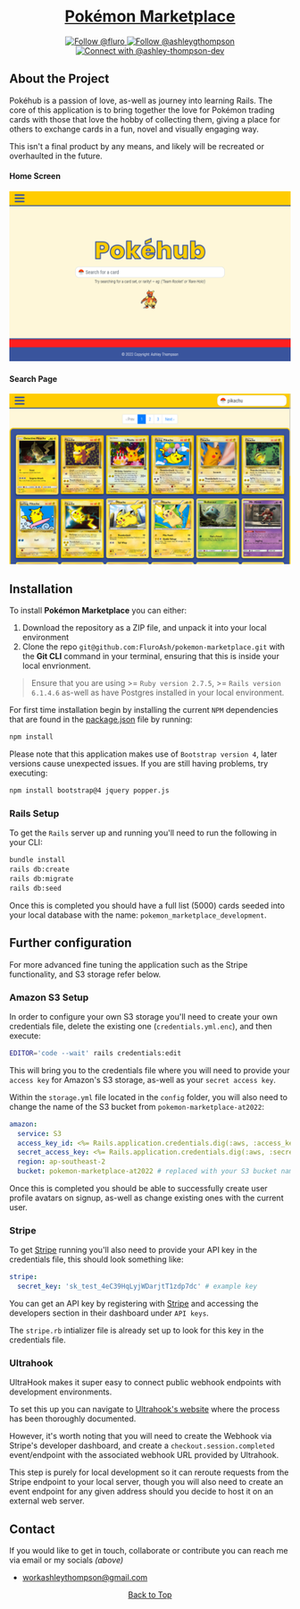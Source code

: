 <a id="top"></a>
<h1 align="center">
  <a href="https://pokemon-marketplace-at2022.herokuapp.com/">
    Pokémon Marketplace
  </a>
</h1>

<div align="center">
  <a href="https://github.com/FluroAsh" target="_blank">
    <img src="https://img.shields.io/badge/Github-666666?style=for-the-badge&logo=github&logoColor=white" alt="Follow @fluro" /> 
  </a>

  <a href="https://twitter.com/intent/follow?screen_name=ashleygthompson" target="_blank">
    <img src="https://img.shields.io/badge/Twitter-1DA1F2?style=for-the-badge&logo=twitter&logoColor=white" alt="Follow @ashleygthompson" />
  </a>

  <a href="https://www.linkedin.com/in/ashley-thompson-dev/" target="_blank">
    <img src="https://img.shields.io/badge/LinkedIn-0077B5?style=for-the-badge&logo=linkedin&logoColor=white" alt="Connect with @ashley-thompson-dev"/>
  </a>
</div>

## About the Project
Pokéhub is a passion of love, as-well as journey into learning Rails. The core of this application is to bring together the love for Pokémon trading cards with those that love the hobby of collecting them, giving a place for others to exchange cards in a fun, novel and visually engaging way.

This isn't a final product by any means, and likely will be recreated or overhaulted in the future.

#### Home Screen
<img src="./app/images/../assets/images/readme-1.png">

#### Search Page
<img src="./app/images/../assets/images/readme-2.png">

## Installation
To install **Pokémon Marketplace** you can either:
1.  Download the repository as a ZIP file, and unpack it into your local environment
2.  Clone the repo `git@github.com:FluroAsh/pokemon-marketplace.git` with the **Git CLI** command in your terminal, ensuring that this is inside your local envrionment.

> Ensure that you are using >= `Ruby version 2.7.5`, >= `Rails version  6.1.4.6` as-well as have Postgres installed in your local environment.

For first time installation begin by installing the current `NPM` dependencies that are found in the [package.json](https://github.com/FluroAsh/pokemon-marketplace/blob/main/package.json) file by running: 

```bash
npm install
```

Please note that this application makes use of `Bootstrap version 4`, later versions cause unexpected issues. If you are still having problems, try executing:

```bash
npm install bootstrap@4 jquery popper.js
```

### Rails Setup
To get the `Rails` server up and running you'll need to run the following in your CLI:

```bash
bundle install
rails db:create
rails db:migrate
rails db:seed
```

Once this is completed you should have a full list (5000) cards seeded into your local database with the name: `pokemon_marketplace_development`.

## Further configuration
For more advanced fine tuning the application such as the Stripe functionality, and S3 storage refer below.

### Amazon S3 Setup

In order to configure your own S3 storage you'll need to create your own credentials file, delete the existing one (`credentials.yml.enc`), and then execute:

```bash
EDITOR='code --wait' rails credentials:edit
```

This will bring you to the credentials file where you will need to provide your `access key` for Amazon's S3 storage, as-well as your `secret access key`.

Within the `storage.yml` file located in the `config` folder, you will also need to change the name of the S3 bucket from `pokemon-marketplace-at2022`:

```yml
amazon:
  service: S3
  access_key_id: <%= Rails.application.credentials.dig(:aws, :access_key_id) %>
  secret_access_key: <%= Rails.application.credentials.dig(:aws, :secret_access_key) %>
  region: ap-southeast-2
  bucket: pokemon-marketplace-at2022 # replaced with your S3 bucket name
```

Once this is completed you should be able to successfully create user profile avatars on signup, as-well as change existing ones with the current user.

### Stripe
To get [Stripe](https://stripe.com/docs/api?lang=ruby) running you'll also need to provide your API key in the credentials file, this should look something like: 

```yml
stripe:
  secret_key: 'sk_test_4eC39HqLyjWDarjtT1zdp7dc' # example key
```

You can get an API key by registering with [Stripe](https://stripe.com/en-au) and accessing the developers section in their dashboard under `API keys`.

The `stripe.rb` intializer file is already set up to look for this key in the credentials file.

### Ultrahook 
UltraHook makes it super easy to connect public webhook endpoints with development environments. 

To set this up you can navigate to [Ultrahook's website](https://www.ultrahook.com/faq) where the process has been thoroughly documented. 

However, it's worth noting that you will need to create the Webhook via Stripe's developer dashboard, and create a `checkout.session.completed` event/endpoint with the associated webhook URL provided by Ultrahook. 

This step is purely for local development so it can reroute requests from the Stripe endpoint to your local server, though you will also need to create an event endpoint for any given address should you decide to host it on an external web server.


## Contact

If you would like to get in touch, collaborate or contribute you can reach me via email or my socials *(above)*
- <a href="mailto:workashleythompson@gmail.com">workashleythompson@gmail.com</a>


<div align="center">
  <a href="#top">
    Back to Top
  </a>
</div>